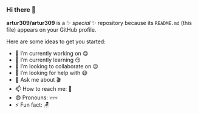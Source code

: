 ### Hi there 👋

**artur309/artur309** is a ✨ _special_ ✨ repository because its `README.md` (this file) appears on your GitHub profile.

Here are some ideas to get you started:

- 🔭 I’m currently working on 😋
- 🌱 I’m currently learning 😏
- 👯 I’m looking to collaborate on 😥
- 🤔 I’m looking for help with 😷
- 💬 Ask me about 🎬
- 📫 How to reach me: 🔪
- 😄 Pronouns: 💀💀💀
- ⚡ Fun fact: 🪑
